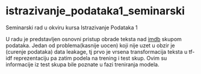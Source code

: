 # istrazivanje_podataka1_seminarski
Seminarski rad u okviru kursa Istrazivanje Podataka 1

U radu je predstavljen osnovni pristup obrade teksta nad [imdb](https://ai.stanford.edu/~amaas/data/sentiment/) skupom podataka.
Jedan od problema(kasnije uocen) koji nije uzet u obzir je (curenje podataka) data leakage, tj prvo je vrsena transformacija teksta u tf-idf reprezentaciju
pa zatim podela na trening i test skup. Ovim su informacije iz test skupa bile poznate u fazi treniranja modela.
